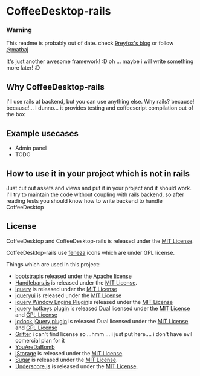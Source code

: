 CoffeeDesktop-rails
===============

### Warning
This readme is probably out of date.
check [9reyfox's blog](http://9reyfox.github.com) or follow [@matbaj](http://twitter.com/matbaj)

It's just another awesome framework! :D
oh ... maybe i will write something more later! :D


Why CoffeeDesktop-rails
-------------------

I'll use rails at backend, but you can use anything else.
Why rails? because! because!... I dunno... it provides testing and coffeescript compilation out of the box 


Example usecases
----------------

* Admin panel
* TODO


How to use it in your project which is not in rails
---------------------------------------------------

Just cut out assets and views and put it in your project and it should work.
I'll try to maintain the code without coupling with rails backend, so after reading tests you should know how to write backend to handle CoffeeDesktop



License
-------

CoffeeDesktop and CoffeeDesktop-rails is released under the [MIT License](http://www.opensource.org/licenses/MIT).

CoffeeDesktop-rails use [feneza](http://tiheum.deviantart.com/art/Faenza-Icons-173323228) icons which are under GPL license.

Things which are used in this project:

* [bootstrap](http://twitter.github.com/bootstrap/)is released under the [Apache license](http://www.apache.org/licenses/LICENSE-2.0)
* [Handlebars.js](http://handlebarsjs.com/) is released under the [MIT License](http://www.opensource.org/licenses/MIT).
* [jquery](http://jquery.com/) is released under the [MIT License](https://raw.github.com/jquery/jquery/master/MIT-LICENSE.txt)
* [jqueryui](http://jqueryui.com) is released under the [MIT License](http://www.opensource.org/licenses/MIT)
* [jquery Window Engine Plugin](http://hernan.amiune.com/labs/jQuery-Windows-Engine-Plugin/jQuery-Windows-Engine-Plugin.html)is released under the [MIT License](http://www.opensource.org/licenses/MIT)
* [jquery hotkeys plugin](https://github.com/jeresig/jquery.hotkeys) is released Dual licensed under the [MIT License](http://www.opensource.org/licenses/MIT) and [GPL License](http://www.gnu.org/licenses/gpl.html)
* [jqdock jQuery plugin](http://www.wizzud.com/jqdock/) is released Dual licensed under the [MIT License](http://www.opensource.org/licenses/MIT) and [GPL License](http://www.gnu.org/licenses/gpl.html)
* [Gritter](https://github.com/jboesch/Gritter) i can't find license so ...hmm ... i just put here.... i don't have evil comercial plan for it
* [YouAreDaBomb](https://github.com/gameboxed/YouAreDaBomb)
* [jStorage](https://github.com/andris9/jStorage)  is released under the [MIT License](http://www.opensource.org/licenses/MIT).
* [Sugar](http://sugarjs.com/) is released under the [MIT License](http://www.opensource.org/licenses/MIT).
* [Underscore.js](http://documentcloud.github.com/underscore) is released under the [MIT License](http://www.opensource.org/licenses/MIT).



 


